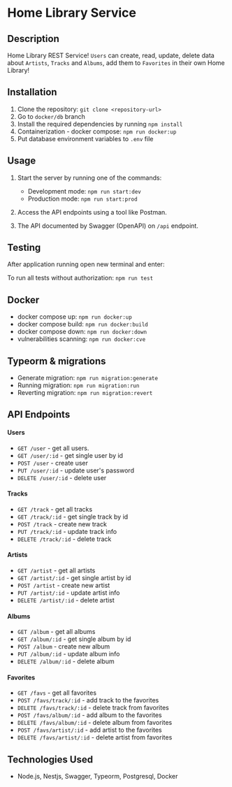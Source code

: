 # Home Library Service

## Description

Home Library REST Service! `Users` can create, read, update, delete data about `Artists`, `Tracks` and `Albums`, add them to `Favorites` in their own Home Library!

## Installation

1. Clone the repository: `git clone <repository-url>`
2. Go to `docker/db` branch
3. Install the required dependencies by running `npm install`
4. Containerization - docker compose: `npm run docker:up`
5. Put database environment variables to `.env` file

## Usage

1. Start the server by running one of the commands:

	- Development mode: `npm run start:dev`
	- Production mode: `npm run start:prod`

2. Access the API endpoints using a tool like Postman.

3. The API documented by Swagger (OpenAPI) on `/api` endpoint.

## Testing

After application running open new terminal and enter:

To run all tests without authorization: `npm run test`

## Docker 

 - docker compose up: `npm run docker:up`
 - docker compose build: `npm run docker:build`
 - docker compose down: `npm run docker:down`
 - vulnerabilities scanning: `npm run docker:cve`

## Typeorm & migrations

 - Generate migration: `npm run migration:generate` 
 - Running migration: `npm run migration:run` 
 - Reverting migration: `npm run migration:revert` 

## API Endpoints

#### Users
* `GET /user` - get all users.
* `GET /user/:id` - get single user by id
* `POST /user` - create user
* `PUT /user/:id` - update user's password
* `DELETE /user/:id` - delete user

#### Tracks
* `GET /track` - get all tracks
* `GET /track/:id` - get single track by id
* `POST /track` - create new track
* `PUT /track/:id` - update track info
* `DELETE /track/:id` - delete track

#### Artists
* `GET /artist` - get all artists
* `GET /artist/:id` - get single artist by id
* `POST /artist` - create new artist
* `PUT /artist/:id` - update artist info
* `DELETE /artist/:id` - delete artist

#### Albums
* `GET /album` - get all albums
* `GET /album/:id` - get single album by id
* `POST /album` - create new album
* `PUT /album/:id` - update album info
* `DELETE /album/:id` - delete album

#### Favorites
* `GET /favs` - get all favorites
* `POST /favs/track/:id` - add track to the favorites
* `DELETE /favs/track/:id` - delete track from favorites
* `POST /favs/album/:id` - add album to the favorites
* `DELETE /favs/album/:id` - delete album from favorites
* `POST /favs/artist/:id` - add artist to the favorites
* `DELETE /favs/artist/:id` - delete artist from favorites

## Technologies Used

- Node.js, Nestjs, Swagger, Typeorm, Postgresql, Docker